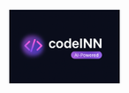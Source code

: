 <p align="center">
  <img src="https://github.com/mscode07/CodeINN/blob/main/app/assets/public/logo.png?raw=true" alt="App Preview" width="200"/>
</p>
